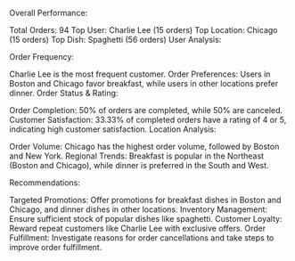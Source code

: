 Overall Performance:

Total Orders: 94
Top User: Charlie Lee (15 orders)
Top Location: Chicago (15 orders)
Top Dish: Spaghetti (56 orders)
User Analysis:

Order Frequency: 

Charlie Lee is the most frequent customer.
Order Preferences: Users in Boston and Chicago favor breakfast, while users in other locations prefer dinner.
Order Status & Rating:

Order Completion: 50% of orders are completed, while 50% are canceled.
Customer Satisfaction: 33.33% of completed orders have a rating of 4 or 5, indicating high customer satisfaction.
Location Analysis:

Order Volume: Chicago has the highest order volume, followed by Boston and New York.
Regional Trends: Breakfast is popular in the Northeast (Boston and Chicago), while dinner is preferred in the South and West.

Recommendations:

Targeted Promotions: Offer promotions for breakfast dishes in Boston and Chicago, and dinner dishes in other locations.
Inventory Management: Ensure sufficient stock of popular dishes like spaghetti.
Customer Loyalty: Reward repeat customers like Charlie Lee with exclusive offers.
Order Fulfillment: Investigate reasons for order cancellations and take steps to improve order fulfillment.
